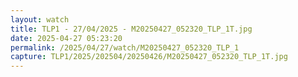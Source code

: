 ```yaml
---
layout: watch
title: TLP1 - 27/04/2025 - M20250427_052320_TLP_1T.jpg
date: 2025-04-27 05:23:20
permalink: /2025/04/27/watch/M20250427_052320_TLP_1
capture: TLP1/2025/202504/20250426/M20250427_052320_TLP_1T.jpg
---
```

